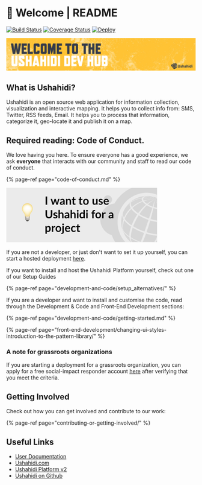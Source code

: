 # 👋 Welcome \| README

[![Build Status](https://travis-ci.org/ushahidi/platform.png)](https://travis-ci.org/ushahidi/platform) [![Coverage Status](https://coveralls.io/repos/github/ushahidi/platform/badge.svg)](https://coveralls.io/github/ushahidi/platform) [![Deploy](https://www.herokucdn.com/deploy/button.png)](https://heroku.com/deploy)

![](.gitbook/assets/oss-welcome-banner.png)

## What is Ushahidi?

Ushahidi is an open source web application for information collection, visualization and interactive mapping. It helps you to collect info from: SMS, Twitter, RSS feeds, Email. It helps you to process that information, categorize it, geo-locate it and publish it on a map.

## Required reading: Code of Conduct. 

We love having you here. To ensure everyone has a good experience, we ask **everyone** that interacts with our community and staff to read our code of conduct.

{% page-ref page="code-of-conduct.md" %}

![](.gitbook/assets/oss-ushahidi-project.png)

If you are not a developer, or just don't want to set it up yourself, you can start a hosted deployment [here](https://www.ushahidi.com/pricing).

If you want to install and host the Ushahidi Platform yourself, check out one of our Setup Guides

{% page-ref page="development-and-code/setup\_alternatives/" %}

If you are a developer and want to install and customise the code, read through the Development & Code and Front-End Development sections:

{% page-ref page="development-and-code/getting-started.md" %}

{% page-ref page="front-end-development/changing-ui-styles-introduction-to-the-pattern-library/" %}

### A note for grassroots organizations

If you are starting a deployment for a grassroots organization, you can apply for a free social-impact responder account [here](https://www.ushahidi.com/pricing/apply-for-free) after verifying that you meet the criteria.

## Getting Involved

Check out how you can get involved and contribute to our work:

{% page-ref page="contributing-or-getting-involved/" %}

## Useful Links

* [User Documentation](https://www.ushahidi.com/support)
* [Ushahidi.com](https://www.ushahidi.com)
* [Ushahidi Platform v2](https://github.com/ushahidi/Ushahidi_Web)
* [Ushahidi on Github](https://github.com/ushahidi)

